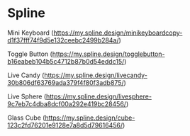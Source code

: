 # Spline
Mini Keyboard (https://my.spline.design/minikeyboardcopy-d1f37fff74f9d5e132ceebc2499b284a/)

Toggle Button (https://my.spline.design/togglebutton-b16eabeb104b5c4712b87b0d54eddc15/)

Live Candy (https://my.spline.design/livecandy-30b806df63769ada379f4f80f3adb875/)

Live Sphere (https://my.spline.design/livesphere-9c7eb7c4dba8dcf00a292e419bc28456/)

Glass Cube (https://my.spline.design/cube-123c2fd76201e9128e7a8d5d79616456/)
